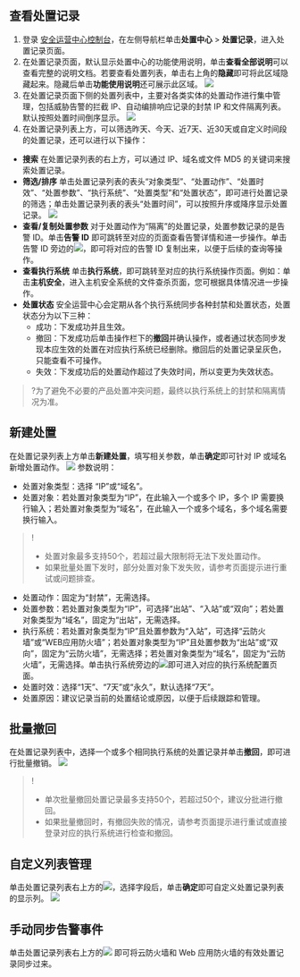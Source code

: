 ## 查看处置记录
1. 登录 [安全运营中心控制台](https://console.cloud.tencent.com/ssav2/response)，在左侧导航栏单击**处置中心** > **处置记录**，进入处置记录页面。
2. 在处置记录页面，默认显示处置中心的功能使用说明，单击**查看全部说明**可以查看完整的说明文档。若要查看处置列表，单击右上角的**隐藏**即可将此区域隐藏起来。隐藏后单击**功能使用说明**还可展示此区域。
![](https://qcloudimg.tencent-cloud.cn/raw/83b773b26d35fc6d94c792e21619bfa0.png)
3. 在处置记录页面下侧的处置列表中，主要对各类实体的处置动作进行集中管理，包括威胁告警的拦截 IP、自动编排响应记录的封禁 IP 和文件隔离列表。默认按照处置时间倒序显示。
![](https://qcloudimg.tencent-cloud.cn/raw/a3fbd12f56d6a485b0988c0904532fa9.png)
4. 在处置记录列表上方，可以筛选昨天、今天、近7天、近30天或自定义时间段的处置记录，还可以进行以下操作：
 - **搜索**
在处置记录列表的右上方，可以通过 IP、域名或文件 MD5 的关键词来搜索处置记录。
 - **筛选/排序**
单击处置记录列表的表头“对象类型”、“处置动作”、“处置时效”、“处置参数”、“执行系统”、“处置类型”和“处置状态”，即可进行处置记录的筛选；单击处置记录列表的表头“处置时间”，可以按照升序或降序显示处置记录。
![](https://qcloudimg.tencent-cloud.cn/raw/35bba8ab5b8e92b198ea7cade6591609.png)
 -	**查看/复制处置参数**
对于处置动作为“隔离”的处置记录，处置参数记录的是告警 ID。单击**告警 ID** 即可跳转至对应的页面查看告警详情和进一步操作。单击告警 ID 旁边的![](https://qcloudimg.tencent-cloud.cn/raw/9b570da4d22918919b409a7c30acd406.png)，即可将对应的告警 ID 复制出来，以便于后续的查询等操作。
 - **查看执行系统**
单击**执行系统**，即可跳转至对应的执行系统操作页面。例如：单击**主机安全**，进入主机安全系统的文件查杀页面，您可根据具体情况进一步操作。
 - **处置状态**
安全运营中心会定期从各个执行系统同步各种封禁和处置状态，处置状态分为以下三种：
    - 成功：下发成功并且生效。
    - 撤回：下发成功后单击操作栏下的**撤回**并确认操作，或者通过状态同步发现本应生效的处置在对应执行系统已经删除。撤回后的处置记录呈灰色，只能查看不可操作。
    - 失效：下发成功后的处置动作超过了失效时间，所以变更为失效状态。
>?为了避免不必要的产品处置冲突问题，最终以执行系统上的封禁和隔离情况为准。
>


## 新建处置
在处置记录列表上方单击**新建处置**，填写相关参数，单击**确定**即可针对 IP 或域名新增处置动作。
![](https://qcloudimg.tencent-cloud.cn/raw/7cedbc8a8acfe33aa8b11c666f16de3a.png)
参数说明：
- 处置对象类型：选择 “IP”或“域名”。
- 处置对象：若处置对象类型为“IP”，在此输入一个或多个 IP，多个 IP 需要换行输入；若处置对象类型为“域名”，在此输入一个或多个域名，多个域名需要换行输入。
>!
>- 处置对象最多支持50个，若超过最大限制将无法下发处置动作。
>- 如果批量处置下发时，部分处置对象下发失败，请参考页面提示进行重试或问题排查。
- 处置动作：固定为“封禁”，无需选择。
- 处置参数：若处置对象类型为“IP”，可选择“出站”、“入站”或“双向”；若处置对象类型为“域名”，固定为“出站”，无需选择。
- 执行系统：若处置对象类型为“IP”且处置参数为“入站”，可选择“云防火墙”或“WEB应用防火墙”；若处置对象类型为“IP”且处置参数为“出站”或“双向”，固定为“云防火墙”，无需选择；若处置对象类型为“域名”，固定为“云防火墙”，无需选择。单击执行系统旁边的![](https://qcloudimg.tencent-cloud.cn/raw/f35313aa3428b19028b73ed30b7577bb.png)即可进入对应的执行系统配置页面。
- 处置时效：选择“1天”、“7天”或“永久”，默认选择“7天”。
- 处置原因：建议记录当前的处置结论或原因，以便于后续跟踪和管理。

## 批量撤回
在处置记录列表中，选择一个或多个相同执行系统的处置记录并单击**撤回**，即可进行批量撤销。
![](https://qcloudimg.tencent-cloud.cn/raw/cbbb419aa29820169e463e5c79bddeae.png)
>!
>- 单次批量撤回处置记录最多支持50个，若超过50个，建议分批进行撤回。
>- 如果批量撤回时，有撤回失败的情况，请参考页面提示进行重试或直接登录对应的执行系统进行检查和撤回。

## 自定义列表管理
单击处置记录列表右上方的![](https://qcloudimg.tencent-cloud.cn/raw/b1cf66a4c450797f8207a2650533dd6e.png)，选择字段后，单击**确定**即可自定义处置记录列表的显示列。
![](https://qcloudimg.tencent-cloud.cn/raw/61c7ab721a017c6f8928e11774d6a678.png)

## 手动同步告警事件
单击处置记录列表右上方的![](https://qcloudimg.tencent-cloud.cn/raw/8c3e6c46b81e2da57243c7905ea25415.png) 即可将云防火墙和 Web 应用防火墙的有效处置记录同步过来。

